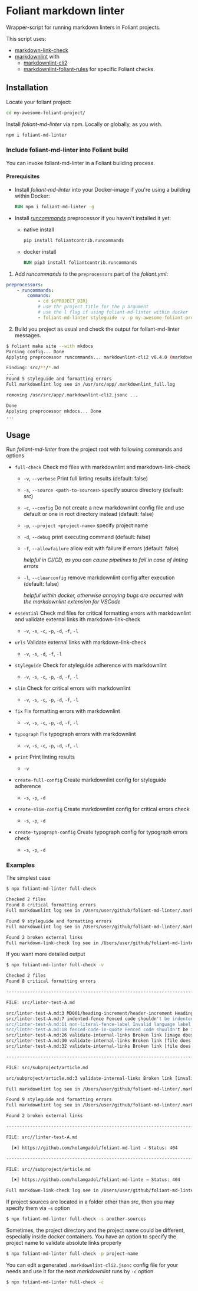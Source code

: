 # Foliant markdown linter

Wrapper-script for running markdown linters in Foliant projects.

This script uses:
- [markdown-link-check](https://github.com/tcort/markdown-link-check)
- [markdownlint](https://github.com/DavidAnson/markdownlint) with
  - [markdownlint-cli2](https://github.com/DavidAnson/markdownlint-cli2)
  - [markdownlint-foliant-rules](https://github.com/holamgadol/markdownlint-foliant-rules)
  for specific Foliant checks.

## Installation

Locate your foliant project:

```bash
cd my-awesome-foliant-project/
```

Install _foliant-md-linter_ via npm. Locally or globally, as you wish.

```bash
npm i foliant-md-linter
```

### Include foliant-md-linter into Foliant build

You can invoke foliant-md-linter in a Foliant building process.

#### Prerequisites 

- Install _foliant-md-linter_ into your Docker-image if you're using a building within Docker:

  ```dockerfile
  RUN npm i foliant-md-linter -g
  ```

- Install [_runcommands_](https://foliant-docs.github.io/docs/preprocessors/runcommands/) preprocessor
if you haven't installed it yet:

    - native install

      ```bash
      pip install foliantcontrib.runcommands
      ```

    - docker install

      ```dockerfile
      RUN pip3 install foliantcontrib.runcommands
      ```

1. Add _runcommands_ to the `preprocessors` part of the _foliant.yml_:

  ```yml
  preprocessors:
      - runcommands:
          commands:
              - cd ${PROJECT_DIR}
              # use thr project title for the p argument
              # use the l flag if using foliant-md-linter within docker
              - foliant-md-linter styleguide -v -p my-awesome-foliant-project -s src -l
  ```

2. Build you project as usual and check the output for foliant-md-linter messages.

  ```bash
  $ foliant make site --with mkdocs
  Parsing config... Done
  Applying preprocessor runcommands... markdownlint-cli2 v0.4.0 (markdownlint v0.25.1)
  
  Finding: src/**/*.md
  ...
  Found 5 styleguide and formatting errors
  Full markdownlint log see in /usr/src/app/.markdownlint_full.log
  
  removing /usr/src/app/.markdownlint-cli2.jsonc ...
  
  Done
  Applying preprocessor mkdocs... Done
  ...
  ```

## Usage

Run _foliant-md-linter_ from the project root with following commands and options

- `full-check` Check md files with markdownlint and markdown-link-check
    - `-v`, `--verbose` Print full linting results (default: false)
    - `-s`, `--source <path-to-sources>` specify source directory (default: _src_)
    - `-c`, `--config` Do not create a new markdownlint config file and use default or one in root directory instead (default: false)
    - `-p`, `--project <project-name>` specify project name
    - `-d`, `--debug` print executing command (default: false)
    - `-f`, `--allowfailure` allow exit with failure if errors (default: false)
  
      _helpful in CI/CD, as you can cause pipelines to fail in case of linting errors_
  
    - `-l`, `--clearconfig` remove markdownlint config after execution (default: false)

      _helpful within docker, otherwise annoying bugs are occurred with the markdownlint extension for VSCode_

- `essential` Check md files for critical formatting errors with markdownlint and validate external links ith markdown-link-check
  - `-v`, `-s`, `-c`, `-p`, `-d`, `-f`, `-l`
- `urls` Validate external links with markdown-link-check
    - `-v`, `-s`, `-d`, `-f`, `-l`
- `styleguide` Check for styleguide adherence with markdownlint
    - `-v`, `-s`, `-c`, `-p`, `-d`, `-f`, `-l`
- `slim` Check for critical errors with markdownlint
    - `-v`, `-s`, `-c`, `-p`, `-d`, `-f`, `-l`
- `fix` Fix formatting errors with markdownlint
    - `-v`, `-s`, `-c`, `-p`, `-d`, `-f`, `-l`
- `typograph` Fix typograph errors with markdownlint
    - `-v`, `-s`, `-c`, `-p`, `-d`, `-f`, `-l`
- `print` Print linting results
    - `-v`
- `create-full-config` Create markdownlint config for styleguide adherence
    - `-s`, `-p`, `-d`
- `create-slim-config` Create markdownlint config for critical errors check
    - `-s`, `-p`, `-d`
- `create-typograph-config` Create typograph config for typograph errors check
    - `-s`, `-p`, `-d`

### Examples

The simplest case

```bash
$ npx foliant-md-linter full-check

Checked 2 files
Found 8 critical formatting errors
Full markdownlint log see in /Users/user/github/foliant-md-linter/.markdownlint_slim.log

Found 9 styleguide and formatting errors
Full markdownlint log see in /Users/user/github/foliant-md-linter/.markdownlint_full.log

Found 2 broken external links
Full markdown-link-check log see in /Users/user/github/foliant-md-linter/.markdownlinkcheck.log

```

If you want more detailed output

```bash
$ npx foliant-md-linter full-check -v

Checked 2 files
Found 8 critical formatting errors

--------------------------------------------------------------------------------

FILE: src/linter-test-A.md

src/linter-test-A.md:3 MD001/heading-increment/header-increment Heading levels should only increment by one level at a time [Expected: h2; Actual: h3]
src/linter-test-A.md:7 indented-fence Fenced code shouldn't be indented by 1 to 3 spaces [Context: "   ```bash"]
src/linter-test-A.md:11 non-literal-fence-label Invalid language label in fenced code block
src/linter-test-A.md:18 fenced-code-in-quote Fenced code shouldn't be in quote
src/linter-test-A.md:26 validate-internal-links Broken link [image does not exist] [Context: "/red-circle.png"]
src/linter-test-A.md:30 validate-internal-links Broken link [file does not exist] [Context: "/another-project/subproject/article"]
src/linter-test-A.md:32 validate-internal-links Broken link [file does not exist] [Context: "/another-project/subproject/article#anchor"]

--------------------------------------------------------------------------------

FILE: src/subproject/article.md

src/subproject/article.md:3 validate-internal-links Broken link [invalid local anchor] [Context: "#anchor"]

Full markdownlint log see in /Users/user/github/foliant-md-linter/.markdownlint_slim.log

Found 9 styleguide and formatting errors
Full markdownlint log see in /Users/user/github/foliant-md-linter/.markdownlint_full.log

Found 2 broken external links

--------------------------------------------------------------------------------

FILE: src//linter-test-A.md

  [✖] https://github.com/holamgadol/foliant-md-lint → Status: 404

--------------------------------------------------------------------------------

FILE: src//subproject/article.md

  [✖] https://github.com/holamgadol/foliant-md-linte → Status: 404

Full markdown-link-check log see in /Users/user/github/foliant-md-linter/.markdownlinkcheck.log
```

If project sources are located in a folder other than _src_, then you may specify them via `-s` option

```bash
$ npx foliant-md-linter full-check -s another-sources
```

Sometimes, the project directory and the project name could be different, especially inside docker containers.
You have an option to specify the project name to validate absolute links properly

```bash
$ npx foliant-md-linter full-check -p project-name
```

You can edit a generated `.markdownlint-cli2.jsonc` config file for your needs
and use it for the next _markdownlint_ runs by `-c` option

```bash
$ npx foliant-md-linter full-check -c
```
